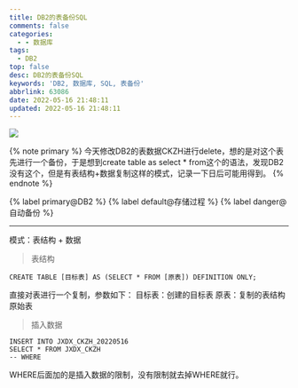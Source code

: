```yaml
---
title: DB2的表备份SQL
comments: false
categories:
  - - 数据库
tags:
  - DB2
top: false
desc: DB2的表备份SQL
keywords: 'DB2, 数据库, SQL, 表备份'
abbrlink: 63086
date: 2022-05-16 21:48:11
updated: 2022-05-16 21:48:11
---
```



![](/images/article_db2.jpg)

{% note primary %}
今天修改DB2的表数据CKZH进行delete，想的是对这个表先进行一个备份，于是想到create table as select * from这个的语法，发现DB2没有这个，但是有表结构+数据复制这样的模式，记录一下日后可能用得到。
{% endnote %}

{% label primary@DB2 %} {% label default@存储过程 %} {% label danger@自动备份 %}

<!--more-->
<hr />

模式：表结构 + 数据

> 表结构

```
CREATE TABLE [目标表] AS (SELECT * FROM [原表]) DEFINITION ONLY;
```
直接对表进行一个复制，参数如下：
目标表：创建的目标表
原表：复制的表结构原始表

> 插入数据

```
INSERT INTO JXDX_CKZH_20220516
SELECT * FROM JXDX_CKZH
-- WHERE
```
WHERE后面加的是插入数据的限制，没有限制就去掉WHERE就行。
